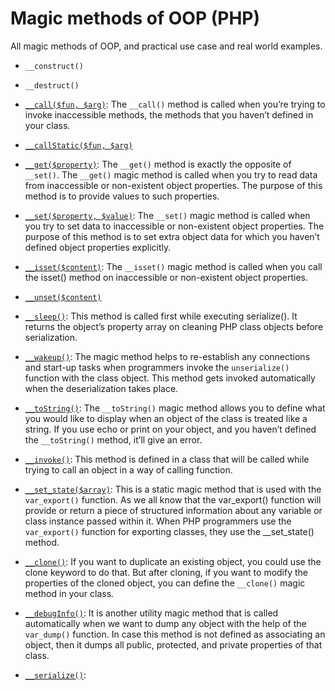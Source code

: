 # Magic methods of OOP (PHP)

All magic methods of OOP, and practical use case and real world examples.

- `__construct()`
- `__destruct()`
- <a href="https://github.com/beyond88/oop-magic-methods/blob/main/Call.php">`__call($fun, $arg)`</a>: The `__call()` method is called when you’re trying to invoke inaccessible methods, the methods that you haven’t defined in your class.

- <a href="https://github.com/beyond88/oop-magic-methods/blob/main/CallStatic.php">`__callStatic($fun, $arg)`</a>

- <a href="https://github.com/beyond88/oop-magic-methods/blob/main/Get.php">`__get($property)`</a>: The `__get()` method is exactly the opposite of `__set()`. The `__get()` magic method is called when you try to read data from inaccessible or non-existent object properties. The purpose of this method is to provide values to such properties.

- <a href="https://github.com/beyond88/oop-magic-methods/blob/main/Set.php">`__set($property, $value)`</a>: The `__set()` magic method is called when you try to set data to inaccessible or non-existent object properties. The purpose of this method is to set extra object data for which you haven’t defined object properties explicitly.

- <a href="https://github.com/beyond88/oop-magic-methods/blob/main/Isset.php">`__isset($content)`</a>: The `__isset()` magic method is called when you call the isset() method on inaccessible or non-existent object properties.

- <a href="https://github.com/beyond88/oop-magic-methods/blob/main/UnSet.php">`__unset($content)`</a>

- <a href="https://github.com/beyond88/oop-magic-methods/blob/main/Sleep.php">`__sleep()`</a>: This method is called first while executing serialize(). It returns the object’s property array on cleaning PHP class objects before serialization.

- <a href="https://github.com/beyond88/oop-magic-methods/blob/main/WakeUp.php">`__wakeup()`</a>: The magic method helps to re-establish any connections and start-up tasks when programmers invoke the `unserialize()` function with the class object. This method gets invoked automatically when the deserialization takes place.

- <a href="https://github.com/beyond88/oop-magic-methods/blob/main/ToString.php">`__toString()`</a>: The `__toString()` magic method allows you to define what you would like to display when an object of the class is treated like a string. If you use echo or print on your object, and you haven’t defined the `__toString()` method, it’ll give an error.

- <a href="https://github.com/beyond88/oop-magic-methods/blob/main/Invoke.php">`__invoke()`</a>: This method is defined in a class that will be called while trying to call an object in a way of calling function.

- <a href="https://github.com/beyond88/oop-magic-methods/blob/main/SetState.php">`__set_state($array)`</a>: This is a static magic method that is used with the `var_export()` function. As we all know that the var_export() function will provide or return a piece of structured information about any variable or class instance passed within it. When PHP programmers use the `var_export()` function for exporting classes, they use the \_\_set_state() method.

- <a href="https://github.com/beyond88/oop-magic-methods/blob/main/CloneStudent.php">`__clone()`</a>: If you want to duplicate an existing object, you could use the clone keyword to do that. But after cloning, if you want to modify the properties of the cloned object, you can define the `__clone()` magic method in your class.

- <a href="https://github.com/beyond88/oop-magic-methods/blob/main/DebugInfo.php">`__debugInfo()`</a>: It is another utility magic method that is called automatically when we want to dump any object with the help of the `var_dump()` function. In case this method is not defined as associating an object, then it dumps all public, protected, and private properties of that class.

- <a href="#">`__serialize()`</a>: 
